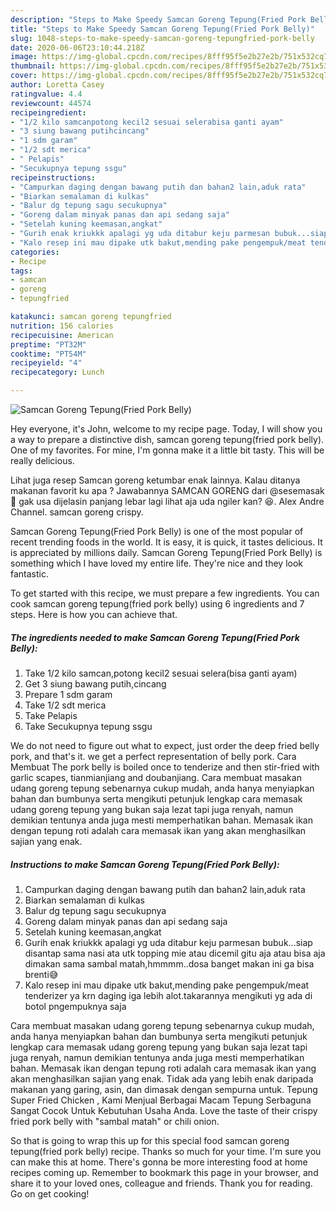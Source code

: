 ```yaml
---
description: "Steps to Make Speedy Samcan Goreng Tepung(Fried Pork Belly)"
title: "Steps to Make Speedy Samcan Goreng Tepung(Fried Pork Belly)"
slug: 1048-steps-to-make-speedy-samcan-goreng-tepungfried-pork-belly
date: 2020-06-06T23:10:44.218Z
image: https://img-global.cpcdn.com/recipes/8fff95f5e2b27e2b/751x532cq70/samcan-goreng-tepungfried-pork-belly-foto-resep-utama.jpg
thumbnail: https://img-global.cpcdn.com/recipes/8fff95f5e2b27e2b/751x532cq70/samcan-goreng-tepungfried-pork-belly-foto-resep-utama.jpg
cover: https://img-global.cpcdn.com/recipes/8fff95f5e2b27e2b/751x532cq70/samcan-goreng-tepungfried-pork-belly-foto-resep-utama.jpg
author: Loretta Casey
ratingvalue: 4.4
reviewcount: 44574
recipeingredient:
- "1/2 kilo samcanpotong kecil2 sesuai selerabisa ganti ayam"
- "3 siung bawang putihcincang"
- "1 sdm garam"
- "1/2 sdt merica"
- " Pelapis"
- "Secukupnya tepung ssgu"
recipeinstructions:
- "Campurkan daging dengan bawang putih dan bahan2 lain,aduk rata"
- "Biarkan semalaman di kulkas"
- "Balur dg tepung sagu secukupnya"
- "Goreng dalam minyak panas dan api sedang saja"
- "Setelah kuning keemasan,angkat"
- "Gurih enak kriukkk apalagi yg uda ditabur keju parmesan bubuk...siap disantap sama nasi ata utk topping mie atau dicemil gitu aja atau bisa aja dimakan sama sambal matah,hmmmm..dosa banget makan ini ga bisa brenti😅"
- "Kalo resep ini mau dipake utk bakut,mending pake pengempuk/meat tenderizer ya krn daging iga lebih alot.takarannya mengikuti yg ada di botol pngempuknya saja"
categories:
- Recipe
tags:
- samcan
- goreng
- tepungfried

katakunci: samcan goreng tepungfried 
nutrition: 156 calories
recipecuisine: American
preptime: "PT32M"
cooktime: "PT54M"
recipeyield: "4"
recipecategory: Lunch

---
```



![Samcan Goreng Tepung(Fried Pork Belly)](https://img-global.cpcdn.com/recipes/8fff95f5e2b27e2b/751x532cq70/samcan-goreng-tepungfried-pork-belly-foto-resep-utama.jpg)

Hey everyone, it's John, welcome to my recipe page. Today, I will show you a way to prepare a distinctive dish, samcan goreng tepung(fried pork belly). One of my favorites. For mine, I'm gonna make it a little bit tasty. This will be really delicious.

Lihat juga resep Samcan goreng ketumbar enak lainnya. Kalau ditanya makanan favorit ku apa ? Jawabannya SAMCAN GORENG dari @sesemasak 🤤 gak usa dijelasin panjang lebar lagi lihat aja uda ngiler kan? 😆. Alex Andre Channel. samcan goreng crispy.

Samcan Goreng Tepung(Fried Pork Belly) is one of the most popular of recent trending foods in the world. It is easy, it is quick, it tastes delicious. It is appreciated by millions daily. Samcan Goreng Tepung(Fried Pork Belly) is something which I have loved my entire life. They're nice and they look fantastic.


To get started with this recipe, we must prepare a few ingredients. You can cook samcan goreng tepung(fried pork belly) using 6 ingredients and 7 steps. Here is how you can achieve that.

<!--inarticleads1-->

##### The ingredients needed to make Samcan Goreng Tepung(Fried Pork Belly):

1. Take 1/2 kilo samcan,potong kecil2 sesuai selera(bisa ganti ayam)
1. Get 3 siung bawang putih,cincang
1. Prepare 1 sdm garam
1. Take 1/2 sdt merica
1. Take  Pelapis
1. Take Secukupnya tepung ssgu


We do not need to figure out what to expect, just order the deep fried belly pork, and that&#39;s it. we get a perfect representation of belly pork. Cara Membuat The pork belly is boiled once to tenderize and then stir-fried with garlic scapes, tianmianjiang and doubanjiang. Cara membuat masakan udang goreng tepung sebenarnya cukup mudah, anda hanya menyiapkan bahan dan bumbunya serta mengikuti petunjuk lengkap cara memasak udang goreng tepung yang bukan saja lezat tapi juga renyah, namun demikian tentunya anda juga mesti memperhatikan bahan. Memasak ikan dengan tepung roti adalah cara memasak ikan yang akan menghasilkan sajian yang enak. 

<!--inarticleads2-->

##### Instructions to make Samcan Goreng Tepung(Fried Pork Belly):

1. Campurkan daging dengan bawang putih dan bahan2 lain,aduk rata
1. Biarkan semalaman di kulkas
1. Balur dg tepung sagu secukupnya
1. Goreng dalam minyak panas dan api sedang saja
1. Setelah kuning keemasan,angkat
1. Gurih enak kriukkk apalagi yg uda ditabur keju parmesan bubuk...siap disantap sama nasi ata utk topping mie atau dicemil gitu aja atau bisa aja dimakan sama sambal matah,hmmmm..dosa banget makan ini ga bisa brenti😅
1. Kalo resep ini mau dipake utk bakut,mending pake pengempuk/meat tenderizer ya krn daging iga lebih alot.takarannya mengikuti yg ada di botol pngempuknya saja


Cara membuat masakan udang goreng tepung sebenarnya cukup mudah, anda hanya menyiapkan bahan dan bumbunya serta mengikuti petunjuk lengkap cara memasak udang goreng tepung yang bukan saja lezat tapi juga renyah, namun demikian tentunya anda juga mesti memperhatikan bahan. Memasak ikan dengan tepung roti adalah cara memasak ikan yang akan menghasilkan sajian yang enak. Tidak ada yang lebih enak daripada makanan yang garing, asin, dan dimasak dengan sempurna untuk. Tepung Super Fried Chicken , Kami Menjual Berbagai Macam Tepung Serbaguna Sangat Cocok Untuk Kebutuhan Usaha Anda. Love the taste of their crispy fried pork belly with &#34;sambal matah&#34; or chili onion. 

So that is going to wrap this up for this special food samcan goreng tepung(fried pork belly) recipe. Thanks so much for your time. I'm sure you can make this at home. There's gonna be more interesting food at home recipes coming up. Remember to bookmark this page in your browser, and share it to your loved ones, colleague and friends. Thank you for reading. Go on get cooking!
